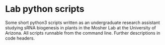 # Lab python scripts

Some short python3 scripts written as an undergraduate research assistant studying sRNA biogenesis in plants in the Mosher Lab at the University of Arizona. 
All scripts runnable from the command line. Further descriptions in code headers.
